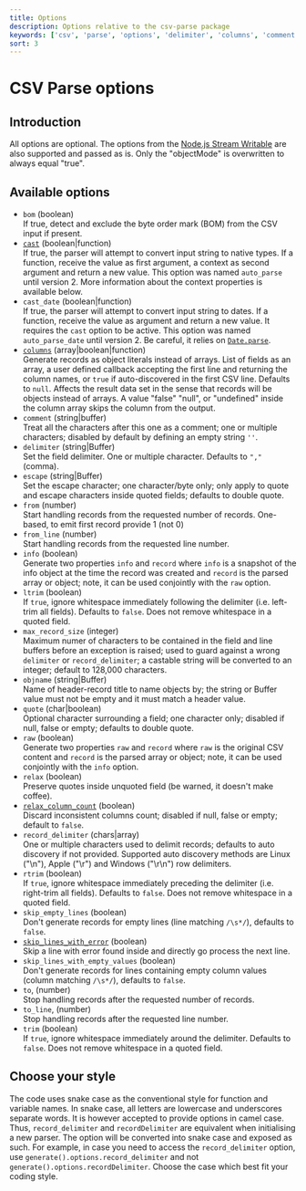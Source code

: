 ```yaml
---
title: Options
description: Options relative to the csv-parse package
keywords: ['csv', 'parse', 'options', 'delimiter', 'columns', 'comment', 'escape']
sort: 3
---
```


# CSV Parse options

## Introduction

All options are optional. The options from the [Node.js Stream Writable](https://nodejs.org/api/stream.html#stream_constructor_new_stream_writable_options) are also supported and passed as is. Only the "objectMode" is overwritten to always equal "true".

## Available options

* `bom` (boolean)   
  If true, detect and exclude the byte order mark (BOM) from the CSV input if present.
* [`cast`](/parse/options/cast/) (boolean|function)   
  If true, the parser will attempt to convert input string to native types. If a function, receive the value as first argument, a context as second argument and return a new value. This option was named `auto_parse` until version 2. More information about the context properties is available below.
* `cast_date` (boolean|function)   
  If true, the parser will attempt to convert input string to dates. If a function, receive the value as argument and return a new value. It requires the `cast` option to be active. This option was named `auto_parse_date` until version 2. Be careful, it relies on [`Date.parse`](https://developer.mozilla.org/en-US/docs/Web/JavaScript/Reference/Global_Objects/Date/parse).
* [`columns`](/parse/options/columns/) (array|boolean|function)   
  Generate records as object literals instead of arrays. List of fields as an array, a user defined callback accepting the first line and returning the column names, or `true` if auto-discovered in the first CSV line. Defaults to `null`. Affects the result data set in the sense that records will be objects instead of arrays. A value "false" "null", or "undefined" inside the column array skips the column from the output.
* `comment` (string|buffer)   
  Treat all the characters after this one as a comment; one or multiple characters; disabled by default by defining an empty string `''`.
* `delimiter` (string|Buffer)   
  Set the field delimiter. One or multiple character. Defaults to `","` (comma).
* `escape` (string|Buffer)   
  Set the escape character; one character/byte only; only apply to quote and escape characters inside quoted fields; defaults to double quote.
* `from` (number)   
  Start handling records from the requested number of records. One-based, to emit first record provide 1 (not 0)
* `from_line` (number)   
  Start handling records from the requested line number.
* `info` (boolean)   
  Generate two properties `info` and `record` where `info` is a snapshot of the info object at the time the record was created and `record` is the parsed array or object; note, it can be used conjointly with the `raw` option.
* `ltrim` (boolean)   
  If `true`, ignore whitespace immediately following the delimiter (i.e. left-trim all fields). Defaults to `false`. Does not remove whitespace in a quoted field.
* `max_record_size` (integer)   
  Maximum numer of characters to be contained in the field and line buffers before an exception is raised; used to guard against a wrong `delimiter` or `record_delimiter`; a castable string will be converted to an integer; default to 128,000 characters.
* `objname` (string|Buffer)   
  Name of header-record title to name objects by; the string or Buffer value must not be empty and it must match a header value.
* `quote` (char|boolean)   
  Optional character surrounding a field; one character only; disabled if null, false or empty; defaults to double quote.
* `raw` (boolean)   
  Generate two properties `raw` and `record` where `raw` is the original CSV content and `record` is the parsed array or object; note, it can be used conjointly with the `info` option.
* `relax` (boolean)   
  Preserve quotes inside unquoted field (be warned, it doesn't make coffee).
* [`relax_column_count`](/parse/options/relax_column_count/) (boolean)   
  Discard inconsistent columns count; disabled if null, false or empty; default to `false`.
* `record_delimiter` (chars|array)   
  One or multiple characters used to delimit records; defaults to auto discovery if not provided. Supported auto discovery methods are Linux ("\n"), Apple ("\r") and Windows ("\r\n") row delimiters.
* `rtrim` (boolean)   
  If `true`, ignore whitespace immediately preceding the delimiter (i.e. right-trim all fields). Defaults to `false`.  Does not remove whitespace in a quoted field.
* `skip_empty_lines` (boolean)   
  Don't generate records for empty lines (line matching `/\s*/`), defaults to `false`.
* [`skip_lines_with_error`](/parse/options/skip_lines_with_error/) (boolean)   
  Skip a line with error found inside and directly go process the next line.
* `skip_lines_with_empty_values` (boolean)   
  Don't generate records for lines containing empty column values (column matching `/\s*/`), defaults to `false`.
* `to`, (number)   
  Stop handling records after the requested number of records.
* `to_line`, (number)   
  Stop handling records after the requested line number.
* `trim` (boolean)   
  If `true`, ignore whitespace immediately around the delimiter. Defaults to `false`. Does not remove whitespace in a quoted field.

## Choose your style

The code uses snake case as the conventional style for function and variable names. In snake case, all letters are lowercase and underscores separate words. It is however accepted to provide options in camel case. Thus, `record_delimiter` and `recordDelimiter` are equivalent when initialising a new parser. The option will be converted into snake case and exposed as such. For example, in case you need to access the `record_delimiter` option, use `generate().options.record_delimiter` and not `generate().options.recordDelimiter`. Choose the case which best fit your coding style.
